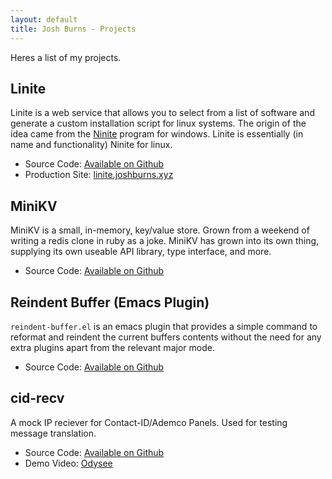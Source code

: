 ```yaml
---
layout: default
title: Josh Burns - Projects
---
```


Heres a list of my projects.

## Linite
Linite is a web service that allows you to select from a list of software and generate
a custom installation script for linux systems. The origin of the idea came from the
[Ninite](https://ninite.com) program for windows. Linite is essentially (in name and functionality) 
Ninite for linux.

- Source Code: [Available on Github](https://github.com/joshburnsxyz/linite)
- Production Site: [linite.joshburns.xyz](http://linite.joshburns.xyz)

## MiniKV
MiniKV is a small, in-memory, key/value store. Grown from a weekend of writing a redis clone
in ruby as a joke. MiniKV has grown into its own thing, supplying its own useable API library,
type interface, and more.

- Source Code: [Available on Github](https://github.com/joshburnsxyz/minikv)

## Reindent Buffer (Emacs Plugin)
`reindent-buffer.el` is an emacs plugin that provides a simple command to reformat and reindent
the current buffers contents without the need for any extra plugins apart from the relevant major mode.

- Source Code: [Available on Github](https://github.com/joshburnsxyz/reindent-buffer.el)

## cid-recv
A mock IP reciever for Contact-ID/Ademco Panels. Used for testing message translation.

- Source Code: [Available on Github](https://github.com/joshburnsxyz/cid-recv)
- Demo Video: [Odysee](https://odysee.com/@joshburnsxyz:d/overview-of-cid-ademco-mock-ip-reciever:9)
